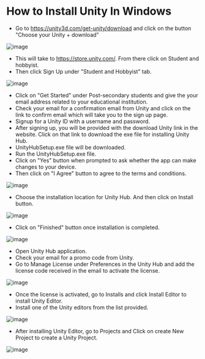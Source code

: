 # How to Install Unity In Windows

* Go to https://unity3d.com/get-unity/download and click on the button "Choose your Unity + download"

![image](https://user-images.githubusercontent.com/7041610/189508491-218a850f-0afb-4c84-827d-dc53d8fa972b.png)
* This will take to https://store.unity.com/. From there click on Student and hobbyist.
* Then click Sign Up under "Student and Hobbyist" tab.

![image](https://user-images.githubusercontent.com/7041610/189508564-70671ecc-1770-4b76-8b9c-0e095293ee04.png)

* Click on "Get Started" under Post-secondary students and give the your email address related to your educational institution.
* Check your email for a confirmation email from Unity and click on the link to confirm email which will take you to the sign up page.
* Signup for a Unity ID with a username and password.
* After signing up, you will be provided with the download Unity link in the website. Click on that link to download the exe file for installing Unity Hub.
* UnityHubSetup.exe file will be downloaded.
* Run the UnityHubSetup.exe file.
* Click on "Yes" button when prompted to ask whether the app can make changes to your device.
* Then click on "I Agree" button to agree to the terms and conditions.

![image](https://user-images.githubusercontent.com/7041610/189508268-1273a88a-77a1-45b9-a036-2401976aa1f2.png)

* Choose the installation location for Unity Hub. And then click on Install button.

![image](https://user-images.githubusercontent.com/7041610/189507541-ee4a18d2-abf3-477b-9a9b-34b79ba8adee.png)
* Click on "Finished" button once installation is completed.
 
![image](https://user-images.githubusercontent.com/7041610/189507568-3bdb3316-f6c8-40ff-8159-47321b45c409.png)
* Open Unity Hub application.
* Check your email for a promo code from Unity. 
* Go to Manage License under Preferences in the Unity Hub and add the license code received in the email to activate the license.
 
![image](https://user-images.githubusercontent.com/7041610/189507764-11bcb9ea-fbb3-4238-a94c-53636d14f5f8.png)
* Once the license is activated, go to Installs and click Install Editor to install Unity Editor. 
* Install one of the Unity editors from the list provided.

![image](https://user-images.githubusercontent.com/7041610/189507887-6b802f36-bc2c-475f-b9c6-b57d2c340e9f.png)
* After installing Unity Editor, go to Projects and Click on create New Project to create a Unity Project.

![image](https://user-images.githubusercontent.com/7041610/189507946-01a118bd-dba4-4d20-88a5-4e78e4bc4bc6.png)


